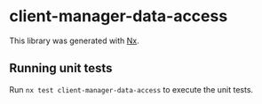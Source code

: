 # client-manager-data-access

This library was generated with [Nx](https://nx.dev).

## Running unit tests

Run `nx test client-manager-data-access` to execute the unit tests.
